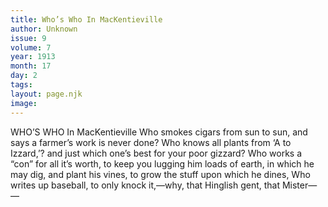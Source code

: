 ```yaml
---
title: Who’s Who In MacKentieville
author: Unknown
issue: 9
volume: 7
year: 1913
month: 17
day: 2
tags:
layout: page.njk
image:
---
```

WHO’S WHO In MacKentieville   Who smokes cigars from sun to sun, and says a farmer’s work is never done? Who knows all plants from ‘A to Izzard,’? and just which one’s best for your poor gizzard? Who works a “con” for all it’s worth, to keep you lugging him loads of earth, in which he may dig, and plant his vines, to grow the stuff upon which he dines, Who writes up baseball, to only knock it,—why, that Hinglish gent, that Mister— — 




